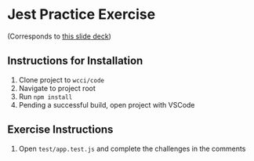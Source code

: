 # Jest Practice Exercise

(Corresponds to [this slide deck](https://wecancodeit.github.io/java-slides/frontend/js-jest-testing))

## Instructions for Installation

1.  Clone project to `wcci/code`
1.  Navigate to project root
1.  Run `npm install`
1.  Pending a successful build, open project with VSCode

## Exercise Instructions

1.  Open `test/app.test.js` and complete the challenges in the comments
